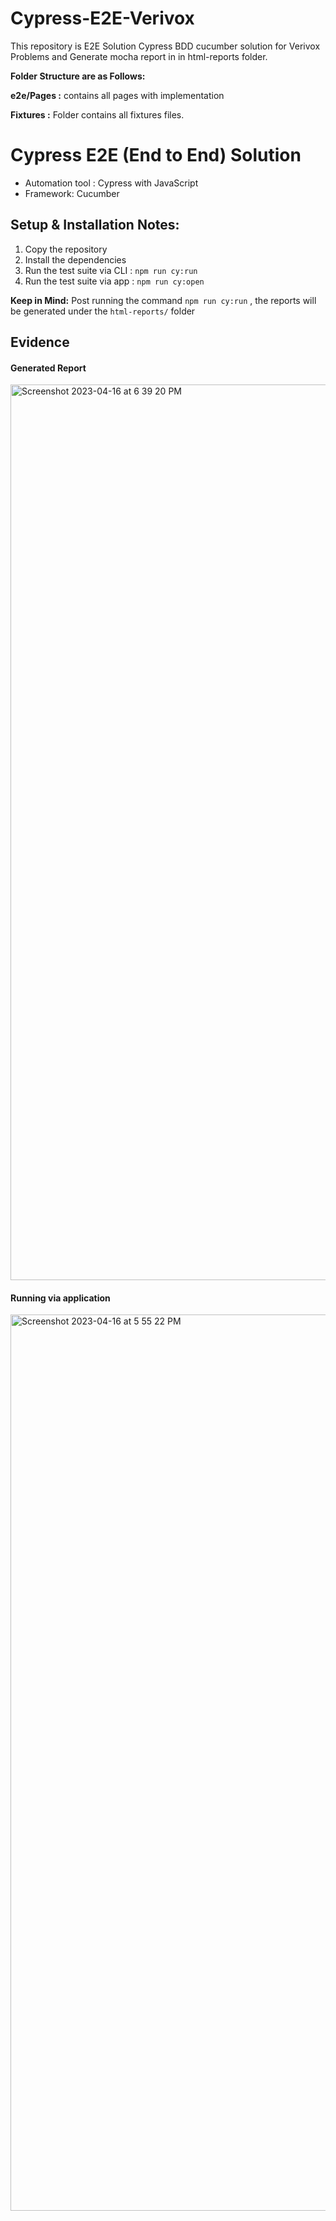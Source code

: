 # Cypress-E2E-Verivox
This repository is E2E Solution Cypress BDD cucumber solution for Verivox Problems and Generate mocha report in in html-reports folder.

**Folder Structure are as Follows:**

**e2e/Pages :**  contains all pages with implementation

**Fixtures :** Folder contains all fixtures files.

# Cypress E2E (End to End) Solution

  - Automation tool : Cypress with JavaScript
  - Framework: Cucumber

## Setup & Installation Notes: 
1.  Copy the repository
2.  Install the dependencies 
3.  Run the test suite via CLI : `npm run cy:run`
4.  Run the test suite via app : `npm run cy:open`  

**Keep in Mind:** Post running the command `npm run cy:run` , the reports will be generated under the `html-reports/` folder

## Evidence

#### Generated Report 
<img width="1433" alt="Screenshot 2023-04-16 at 6 39 20 PM" src="https://user-images.githubusercontent.com/110112252/232327364-6107bfcd-7a05-40a9-9985-17aa819adbf1.png">


#### Running via application
<img width="1434" alt="Screenshot 2023-04-16 at 5 55 22 PM" src="https://user-images.githubusercontent.com/110112252/232325244-cef6fbcd-84b2-40b5-9bea-5456ed167ffb.png">

